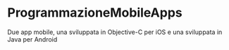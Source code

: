 # ProgrammazioneMobileApps
Due app mobile, una sviluppata in Objective-C per iOS e una sviluppata in Java per Android
